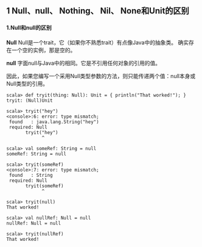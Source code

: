 ## 1 Null、null、 Nothing、 Nil、 None和Unit的区别

#### 1.Null和null的区别  

  **Null**  Null是一个trait，它（如果你不熟悉trait）有点像Java中的抽象类。
确实存在一个空的实例，那是空的。

  **null** 字面null与Java中的相同。它是不引用任何对象的引用的值。
  
  因此，如果您编写一个采用Null类型参数的方法，则只能传递两个值：null本身或Null类型的引用。
  
```
scala> def tryit(thing: Null): Unit = { println("That worked!"); }
tryit: (Null)Unit

scala> tryit("hey")
<console>:6: error: type mismatch;
 found   : java.lang.String("hey")
 required: Null
       tryit("hey")
             ^

scala> val someRef: String = null
someRef: String = null

scala> tryit(someRef)
<console>:7: error: type mismatch;
 found   : String
 required: Null
       tryit(someRef)
             ^

scala> tryit(null)
That worked!

scala> val nullRef: Null = null
nullRef: Null = null

scala> tryit(nullRef)
That worked!

```

